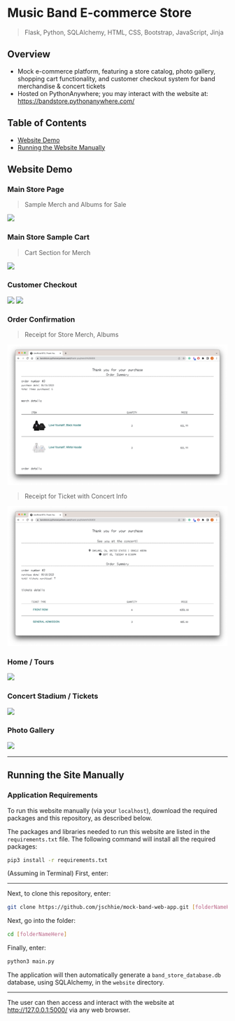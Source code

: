 # Music Band E-commerce Store

> Flask, Python,  SQLAlchemy, HTML, CSS, Bootstrap, JavaScript, Jinja

## Overview
* Mock e-commerce platform, featuring a store catalog, photo gallery, shopping cart functionality, and customer checkout system for band merchandise & concert tickets
* Hosted on PythonAnywhere; you may interact with the website at: https://bandstore.pythonanywhere.com/

## Table of Contents
* [Website Demo](https://github.com/jschhie/band-web-app/blob/main/README.md#website-demo)
* [Running the Website Manually](https://github.com/jschhie/band-web-app/blob/main/README.md#running-the-site-manually)

## Website Demo

### Main Store Page
> Sample Merch and Albums for Sale
<img src="https://github.com/jschhie/band-web-app/blob/main/newdemos/new-merch.png">

### Main Store Sample Cart
> Cart Section for Merch
<img src="https://github.com/jschhie/band-web-app/blob/main/newdemos/new-merch-cart.png">

### Customer Checkout
<img src="https://github.com/jschhie/band-web-app/blob/main/newdemos/mock%20ship%20bill.png">
<img src="https://github.com/jschhie/band-web-app/blob/main/newdemos/mock%20payment.png">

### Order Confirmation
> Receipt for Store Merch, Albums
<img src="https://github.com/jschhie/Mock-Band-Web-App/blob/main/newdemos/updated%20merch%20receipt.png">

> Receipt for Ticket with Concert Info
<img src="https://github.com/jschhie/Mock-Band-Web-App/blob/main/newdemos/updated%20tickets%20receipt.png">

### Home / Tours
<img src="https://github.com/jschhie/band-web-app/blob/main/newdemos/new%20index.png">

### Concert Stadium / Tickets
<img src="https://github.com/jschhie/band-web-app/blob/main/newdemos/new-stadium.png">

### Photo Gallery
<img src="https://github.com/jschhie/band-web-app/blob/main/newdemos/about-gallery.png">

<hr>

## Running the Site Manually
### Application Requirements
To run this website manually (via your ```localhost```), download the required packages and this repository, as described below.

The packages and libraries needed to run this website are listed in the ```requirements.txt``` file. 
The following command will install all the required packages:

```bash
pip3 install -r requirements.txt
```
(Assuming in Terminal) First, enter:

<hr>

Next, to clone this repository, enter:
```bash 
git clone https://github.com/jschhie/mock-band-web-app.git [folderNameHere]
```

Next, go into the folder: 

```bash 
cd [folderNameHere]
```

Finally, enter:

```bash
python3 main.py
```

The application will then automatically generate a ```band_store_database.db``` database, using SQLAlchemy, in the ```website``` directory.

<hr>

The user can then access and interact with the website at http://127.0.0.1:5000/ via any web browser. 
